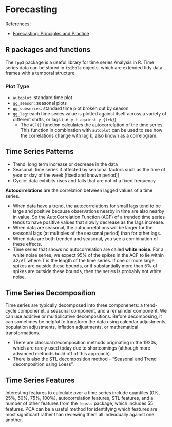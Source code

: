# Forecasting

References:
- [Forecasting: Principles and Practice](https://otexts.com/fpp3/)

## R packages and functions

The `fpp3` package is a useful library for time series Analysis in R.
Time series data can be stored in `tsibble` objects, which are extended tidy data frames with a temporal structure.

### Plot Type

- `autoplot`: standard time plot
- `gg_season`: seasonal plots
- `gg_subseries`: standard time plot broken out by season
- `gg_lag`: each time series value is plotted against itself across a variety of different shifts, or lags (i.e. `y_t against y_{t+k}`)
  - The `ACF()` function calculates the autocorrelation of the time series.
    This function in combination with `autoplot` can be used to see how the correlations change with lag k, also known as a correlogram.

## Time Series Patterns

- Trend: long term increase or decrease in the data
- Seasonal: time series if affected by seasonal factors such as the time of year or day of the week (fixed and known period))
- Cyclic: data exhibits rises and falls that are not of a fixed frequency

**Autocorrelations** are the correlation between lagged values of a time series.

- When data have a trend, the autocorrelations for small lags tend to be large and positive because observations nearby in time are also nearby in value.
  So the AutoCorrelation Function (ACF) of a trended time series tends to have positive values that slowly decrease as the lags increase.
- When data are seasonal, the autocorrelations will be larger for the seasonal lags (at multiples of the seasonal period) than for other lags.
- When data are both trended and seasonal, you see a combination of these effects.
- Time series that shows no autocorrelation are called **white noise**.
  For a white noise series, we expect 95% of the spikes in the ACF to lie within ±2/√T where T is the length of the time series.
  If one or more large spikes are outside these bounds, or if substantially more than 5% of spikes are outside these bounds, then the series is probably not white noise.


## Time Series Decomposition

Time series are typically decomposed into three componenets: a trend-cycle componenet, a seasonal component, and a remainder component.
We can use additive or multiplicative decompositions.
Before decomposing, it can sometimes be helpful to transform the data using calendar adjustments, population adjustments, inflation adjustments, or mathematical transformations.

- There are classical decomposition methods originating in the 1920s, which are rarely used today due to shortcomings (although more advanced methods build off of this approach).
- There is also the STL decomposition method - “Seasonal and Trend decomposition using Loess”.


## Time Series Features

Interesting features to calculate over a time series include quantiles (0%, 25%, 50%, 75%, 100%), autocorrelation features, STL features, and a number of other features from the `feasts` package, which includes 55 features. PCA can be a useful method for identifying which features are most significant rather than reviewing them all individually against one another.

